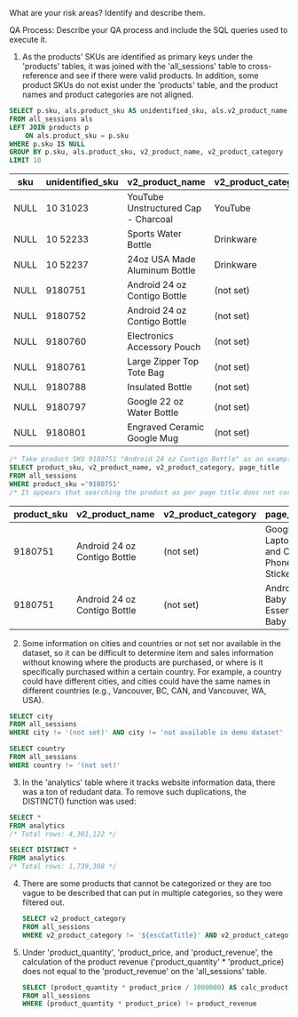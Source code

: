 What are your risk areas? Identify and describe them.



QA Process:
Describe your QA process and include the SQL queries used to execute it.

1. As the products' SKUs are identified as primary keys under the 'products' tables, it was joined with the 'all_sessions' table to cross-reference and see if there were valid products.  In addition, some product SKUs do not exist under the 'products' table, and the product names and product categories are not aligned.

```sql
SELECT p.sku, als.product_sku AS unidentified_sku, als.v2_product_name, als.v2_product_category
FROM all_sessions als
LEFT JOIN products p
	ON als.product_sku = p.sku
WHERE p.sku IS NULL
GROUP BY p.sku, als.product_sku, v2_product_name, v2_product_category
LIMIT 10
```

|sku|unidentified_sku|v2_product_name                    |v2_product_category|
|---|----------------|-----------------------------------|-------------------|
|NULL|10 31023        |YouTube Unstructured Cap - Charcoal|YouTube            |
|NULL|10 52233        |Sports Water Bottle                |Drinkware          |
|NULL|10 52237        |24oz USA Made Aluminum Bottle      |Drinkware          |
|NULL|9180751         |Android 24 oz Contigo Bottle       |(not set)          |
|NULL|9180752         |Android 24 oz Contigo Bottle       |(not set)          |
|NULL|9180760         |Electronics Accessory Pouch        |(not set)          |
|NULL|9180761         |Large Zipper Top Tote Bag          |(not set)          |
|NULL|9180788         |Insulated Bottle                   |(not set)          |
|NULL|9180797         |Google 22 oz Water Bottle          |(not set)          |
|NULL|9180801         |Engraved Ceramic Google Mug        |(not set)          |

```sql
/* Take product SKU 9180751 "Android 24 oz Contigo Bottle" as an example. */
SELECT product_sku, v2_product_name, v2_product_category, page_title
FROM all_sessions
WHERE product_sku ='9180751'
/* It appears that searching the product as per page title does not correlate with the product. */
```
|product_sku|v2_product_name|v2_product_category                |page_title|
|-----------|---------------|-----------------------------------|----------|
|9180751    |Android 24 oz Contigo Bottle|(not set)                          |Google Laptop and Cell Phone Stickers|
|9180751    |Android 24 oz Contigo Bottle|(not set)                          |Android Baby Essentials Baby Set|



2. Some information on cities and countries or not set nor available in the dataset, so it can be difficult to determine item and sales information without knowing where the products are purchased, or where is it specifically purchased within a certain country.  For example, a country could have different cities, and cities could have the same names in different countries (e.g., Vancouver, BC, CAN, and Vancouver, WA, USA).

``` sql
SELECT city
FROM all_sessions
WHERE city != '(not set)' AND city != 'not available in demo dataset'

SELECT country
FROM all_sessions
WHERE country != '(not set)'
```

3. In the 'analytics' table where it tracks website information data, there was a ton of redudant data.  To remove such duplications, the DISTINCT() function was used:

 ```sql
SELECT *
FROM analytics
/* Total rows: 4,301,122 */

 SELECT DISTINCT *
FROM analytics
/* Total rows: 1,739,308 */
```

4. There are some products that cannot be categorized or they are too vague to be described that can put in multiple categories, so they were filtered out.

   ```sql
   SELECT v2_product_category
   FROM all_sessions
   WHERE v2_product_category != '${escCatTitle}' AND v2_product_category != '(not set)'
   ```

5. Under 'product_quantity', 'product_price, and 'product_revenue', the calculation of the product revenue ('product_quantity' * 'product_price) does not equal to the 'product_revenue' on the 'all_sessions' table.

   ```sql
   SELECT (product_quantity * product_price / 1000000) AS calc_product_revenue, product_revenue / 1000000 AS product_revenue
   FROM all_sessions
   WHERE (product_quantity * product_price) != product_revenue
   ```
